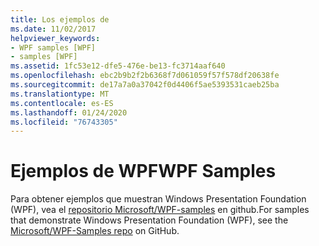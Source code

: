 ```yaml
---
title: Los ejemplos de
ms.date: 11/02/2017
helpviewer_keywords:
- WPF samples [WPF]
- samples [WPF]
ms.assetid: 1fc53e12-dfe5-476e-be13-fc3714aaf640
ms.openlocfilehash: ebc2b9b2f2b6368f7d061059f57f578df20638fe
ms.sourcegitcommit: de17a7a0a37042f0d4406f5ae5393531caeb25ba
ms.translationtype: MT
ms.contentlocale: es-ES
ms.lasthandoff: 01/24/2020
ms.locfileid: "76743305"
---
```

# <a name="wpf-samples"></a><span data-ttu-id="6fca7-102">Ejemplos de WPF</span><span class="sxs-lookup"><span data-stu-id="6fca7-102">WPF Samples</span></span>

<span data-ttu-id="6fca7-103">Para obtener ejemplos que muestran Windows Presentation Foundation (WPF), vea el [repositorio Microsoft/WPF-samples](https://github.com/Microsoft/WPF-Samples) en github.</span><span class="sxs-lookup"><span data-stu-id="6fca7-103">For samples that demonstrate Windows Presentation Foundation (WPF), see the [Microsoft/WPF-Samples repo](https://github.com/Microsoft/WPF-Samples) on GitHub.</span></span>
